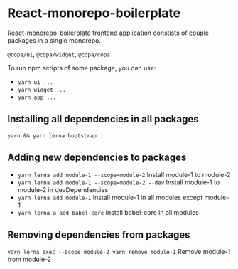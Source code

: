# React-monorepo-boilerplate

React-monorepo-boilerplate frontend application constists of couple packages in a single monorepo.

`@copa/ui`, `@copa/widget`, `@copa/copa`

To run npm scripts of some package, you can use:

- `yarn ui ...`
- `yarn widget ...`
- `yarn app ...`

## Installing all dependencies in all packages

```
yarn && yarn lerna bootstrap
```

## Adding new dependencies to packages

- `yarn lerna add module-1 --scope=module-2` Install module-1 to module-2
- `yarn lerna add module-1 --scope=module-2 --dev` Install module-1 to module-2 in devDependencies
- `yarn lerna add module-1` Install module-1 in all modules except module-1
- `yarn lerna a add babel-core` Install babel-core in all modules

## Removing dependencies from packages

`yarn lerna exec --scope module-2 yarn remove module-1` Remove module-1 from module-2
